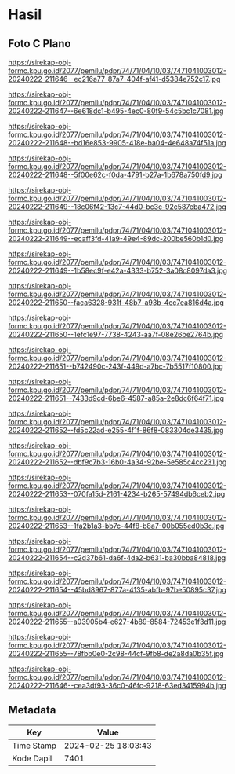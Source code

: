 # Hasil

## Foto C Plano

https://sirekap-obj-formc.kpu.go.id/2077/pemilu/pdpr/74/71/04/10/03/7471041003012-20240222-211646--ec216a77-87a7-404f-af41-d5384e752c17.jpg

https://sirekap-obj-formc.kpu.go.id/2077/pemilu/pdpr/74/71/04/10/03/7471041003012-20240222-211647--6e618dc1-b495-4ec0-80f9-54c5bc1c7081.jpg

https://sirekap-obj-formc.kpu.go.id/2077/pemilu/pdpr/74/71/04/10/03/7471041003012-20240222-211648--bd16e853-9905-418e-ba04-4e648a74f51a.jpg

https://sirekap-obj-formc.kpu.go.id/2077/pemilu/pdpr/74/71/04/10/03/7471041003012-20240222-211648--5f00e62c-f0da-4791-b27a-1b678a750fd9.jpg

https://sirekap-obj-formc.kpu.go.id/2077/pemilu/pdpr/74/71/04/10/03/7471041003012-20240222-211649--18c06f42-13c7-44d0-bc3c-92c587eba472.jpg

https://sirekap-obj-formc.kpu.go.id/2077/pemilu/pdpr/74/71/04/10/03/7471041003012-20240222-211649--ecaff3fd-41a9-49e4-89dc-200be560b1d0.jpg

https://sirekap-obj-formc.kpu.go.id/2077/pemilu/pdpr/74/71/04/10/03/7471041003012-20240222-211649--1b58ec9f-e42a-4333-b752-3a08c8097da3.jpg

https://sirekap-obj-formc.kpu.go.id/2077/pemilu/pdpr/74/71/04/10/03/7471041003012-20240222-211650--faca6328-931f-48b7-a93b-4ec7ea816d4a.jpg

https://sirekap-obj-formc.kpu.go.id/2077/pemilu/pdpr/74/71/04/10/03/7471041003012-20240222-211650--1efc1e97-7738-4243-aa7f-08e26be2764b.jpg

https://sirekap-obj-formc.kpu.go.id/2077/pemilu/pdpr/74/71/04/10/03/7471041003012-20240222-211651--b742490c-243f-449d-a7bc-7b5517f10800.jpg

https://sirekap-obj-formc.kpu.go.id/2077/pemilu/pdpr/74/71/04/10/03/7471041003012-20240222-211651--7433d9cd-6be6-4587-a85a-2e8dc6f64f71.jpg

https://sirekap-obj-formc.kpu.go.id/2077/pemilu/pdpr/74/71/04/10/03/7471041003012-20240222-211652--fd5c22ad-e255-4f1f-86f8-083304de3435.jpg

https://sirekap-obj-formc.kpu.go.id/2077/pemilu/pdpr/74/71/04/10/03/7471041003012-20240222-211652--dbf9c7b3-16b0-4a34-92be-5e585c4cc231.jpg

https://sirekap-obj-formc.kpu.go.id/2077/pemilu/pdpr/74/71/04/10/03/7471041003012-20240222-211653--070fa15d-2161-4234-b265-57494db6ceb2.jpg

https://sirekap-obj-formc.kpu.go.id/2077/pemilu/pdpr/74/71/04/10/03/7471041003012-20240222-211653--1fa2b1a3-bb7c-44f8-b8a7-00b055ed0b3c.jpg

https://sirekap-obj-formc.kpu.go.id/2077/pemilu/pdpr/74/71/04/10/03/7471041003012-20240222-211654--c2d37b61-da6f-4da2-b631-ba30bba84818.jpg

https://sirekap-obj-formc.kpu.go.id/2077/pemilu/pdpr/74/71/04/10/03/7471041003012-20240222-211654--45bd8967-877a-4135-abfb-97be50895c37.jpg

https://sirekap-obj-formc.kpu.go.id/2077/pemilu/pdpr/74/71/04/10/03/7471041003012-20240222-211655--a03905b4-e627-4b89-8584-72453e1f3d11.jpg

https://sirekap-obj-formc.kpu.go.id/2077/pemilu/pdpr/74/71/04/10/03/7471041003012-20240222-211655--78fbb0e0-2c98-44cf-9fb8-de2a8da0b35f.jpg

https://sirekap-obj-formc.kpu.go.id/2077/pemilu/pdpr/74/71/04/10/03/7471041003012-20240222-211646--cea3df93-36c0-46fc-9218-63ed3415994b.jpg


## Metadata

| Key        | Value               |
| ---------- | ------------------- |
| Time Stamp | 2024-02-25 18:03:43 |
| Kode Dapil | 7401                |



